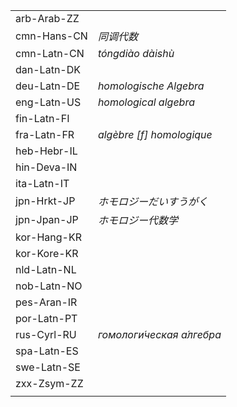 | | |
|-|-|
| arb-Arab-ZZ |  |
| cmn-Hans-CN | _同调代数_ |
| cmn-Latn-CN | _tóngdiào dàishù_ |
| dan-Latn-DK |  |
| deu-Latn-DE | _homologische Algebra_ |
| eng-Latn-US | _homological algebra_ |
| fin-Latn-FI |  |
| fra-Latn-FR | _algèbre [f] homologique_ |
| heb-Hebr-IL |  |
| hin-Deva-IN |  |
| ita-Latn-IT |  |
| jpn-Hrkt-JP | _ホモロジーだいすうがく_ |
| jpn-Jpan-JP | _ホモロジー代数学_ |
| kor-Hang-KR |  |
| kor-Kore-KR |  |
| nld-Latn-NL |  |
| nob-Latn-NO |  |
| pes-Aran-IR |  |
| por-Latn-PT |  |
| rus-Cyrl-RU | _гомологи́ческая а́лгебра_ |
| spa-Latn-ES |  |
| swe-Latn-SE |  |
| zxx-Zsym-ZZ |  |
|  |  |